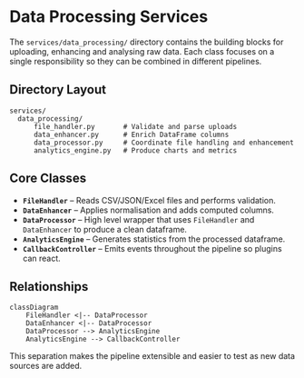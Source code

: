 # Data Processing Services

The `services/data_processing/` directory contains the building blocks for uploading, enhancing and analysing raw data.  Each class focuses on a single responsibility so they can be combined in different pipelines.

## Directory Layout

```
services/
  data_processing/
      file_handler.py       # Validate and parse uploads
      data_enhancer.py      # Enrich DataFrame columns
      data_processor.py     # Coordinate file handling and enhancement
      analytics_engine.py   # Produce charts and metrics
```

## Core Classes

- **`FileHandler`** – Reads CSV/JSON/Excel files and performs validation.
- **`DataEnhancer`** – Applies normalisation and adds computed columns.
- **`DataProcessor`** – High level wrapper that uses `FileHandler` and `DataEnhancer` to produce a clean dataframe.
- **`AnalyticsEngine`** – Generates statistics from the processed dataframe.
- **`CallbackController`** – Emits events throughout the pipeline so plugins can react.

## Relationships

```mermaid
classDiagram
    FileHandler <|-- DataProcessor
    DataEnhancer <|-- DataProcessor
    DataProcessor --> AnalyticsEngine
    AnalyticsEngine --> CallbackController
```

This separation makes the pipeline extensible and easier to test as new data sources are added.
